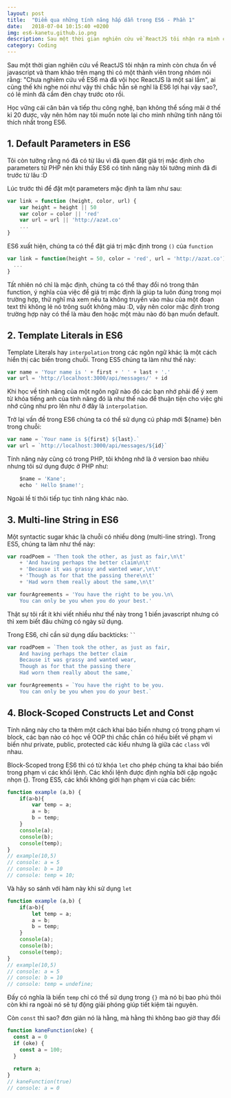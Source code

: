 ```yaml
---
layout: post
title:  "Điểm qua những tính năng hấp dẫn trong ES6 - Phần 1"
date:   2018-07-04 10:15:40 +0200
img: es6-kanetu.github.io.png
description: Sau một thời gian nghiên cứu về ReactJS tôi nhận ra mình còn chưa ổn về javascript và tham khảo 
category: Coding
---
```


Sau một thời gian nghiên cứu về ReactJS tôi nhận ra mình còn chưa ổn về javascript và tham khảo trên mạng thì có một thành viên trong nhóm nói rằng: "Chưa nghiêm cứu về ES6 mà đã vội học ReactJS là một sai lầm", ai cũng thế khi nghe nói như vậy thì chắc hẵn sẽ nghĩ là ES6 lợi hại vậy sao?, có lẻ mình đã cầm đèn chạy trước oto rồi.

Học vững cái căn bản và tiếp thu công nghệ, bạn không thể sống mãi ở thế kỉ 20 được, vậy nên hôm nay tôi muốn note lại cho mình những tính năng tôi thích nhất trong ES6.

## 1. Default Parameters in ES6

Tôi còn tưởng rằng nó đã có từ lâu vì đã quen đặt giá trị mặc định cho parameters từ PHP nên khi thấy ES6 có tính năng này tôi tưởng mình đã đi trước từ lâu :D

Lúc trước thì để đặt một parameters mặc định ta làm như sau:

```javascript
var link = function (height, color, url) {
    var height = height || 50
    var color = color || 'red'
    var url = url || 'http://azat.co'
    ...
}
```

ES6 xuất hiện, chúng ta có thể đặt giá trị mặc định trong `()` của `function`

```javascript
var link = function(height = 50, color = 'red', url = 'http://azat.co') {
  ...
}
```

Tất nhiên nó chỉ là mặc định, chúng ta có thể thay đổi nó trong thân function, ý nghĩa của việc để giá trị mặc định là giúp ta luôn đúng trong mọi trường hợp, thử nghĩ mà xem nếu ta không truyền vào màu của một đoạn text thì không lẻ nó trông suốt không màu :D, vậy nên color mặc định trong trường hợp này có thể là màu đen hoặc một màu nào đó bạn muốn default.

## 2. Template Literals in ES6

Template Literals hay `interpolation` trong các ngôn ngữ khác là một cách hiển thị các biến trong chuỗi. Trong ES5 chúng ta làm như thế này:

```javascript
var name = 'Your name is ' + first + ' ' + last + '.'
var url = 'http://localhost:3000/api/messages/' + id
```

Khi học về tính năng của một ngôn ngữ nào đó các bạn nhớ phải để ý xem từ khóa tiếng anh của tính năng đó là như thế nào để thuận tiện cho việc ghi nhớ cũng như pro lên như ở đây là `interpolation`.

Trở lại vấn đề trong ES6 chúng ta có thể sử dụng cú pháp mới ${name} bên trong chuỗi:

```javascript
var name = `Your name is ${first} ${last}.`
var url = `http://localhost:3000/api/messages/${id}`
```
Tính năng này cũng có trong PHP, tôi không nhớ là ở version bao nhiêu nhưng tôi sử dụng được ở PHP như:

```javascript
	$name = 'Kane';
	echo ' Hello $name!';
```

Ngoài lề tí thôi tiếp tục tính năng khác nào.

## 3. Multi-line String in ES6

Một syntactic sugar khác là chuỗi có nhiều dòng (multi-line string). Trong ES5, chúng ta làm như thế này:

```javascript
var roadPoem = 'Then took the other, as just as fair,\n\t'
    + 'And having perhaps the better claim\n\t'
    + 'Because it was grassy and wanted wear,\n\t'
    + 'Though as for that the passing there\n\t'
    + 'Had worn them really about the same,\n\t'

var fourAgreements = 'You have the right to be you.\n\
    You can only be you when you do your best.'
```

Thật sự tôi rất ít khi viết nhiều như thế này trong 1 biến javascript nhưng có thì xem biết đâu chừng có ngày sử dụng.

Trong ES6, chỉ cần sử dụng dấu backticks: ` `` `

```javascript
var roadPoem = `Then took the other, as just as fair,
    And having perhaps the better claim
    Because it was grassy and wanted wear,
    Though as for that the passing there
    Had worn them really about the same,`

var fourAgreements = `You have the right to be you.
    You can only be you when you do your best.`
```

## 4. Block-Scoped Constructs Let and Const

Tính năng này cho ta thêm một cách khai báo biến nhưng có trong phạm vi block, các bạn nào có học về OOP thì chắc chắn có hiểu biết về phạm vi biến như private, public, protected các kiểu nhưng là giữa các `class` với nhau.

Block-Scoped trong ES6 thì có từ khóa `let` cho phép chúng ta khai báo biến trong phạm vi các khối lệnh. Các khối lệnh được định nghĩa bởi cặp ngoặc nhọn {}. Trong ES5, các khối không giới hạn phạm vi của các biến:

```javascript
function example (a,b) {
	if(a>b){
		var temp = a;
		a = b;
		b = temp;
	}
    console(a);
    console(b);
    console(temp);
}
// example(10,5)
// console: a = 5
// console: b = 10
// console: temp = 10;
```

Và hãy so sánh với hàm này khi sử dụng `let`

```javascript
function example (a,b) {
	if(a>b){
		let temp = a;
		a = b;
		b = temp;
	}
    console(a);
    console(b);
    console(temp);
}
// example(10,5)
// console: a = 5
// console: b = 10
// console: temp = undefine;
```

Đấy có nghĩa là biến `temp` chỉ có thể sử dụng trong `{}` mà nó bị bao phủ thôi còn khi ra ngoài nó sẽ tự động giải phóng giúp tiết kiệm tài nguyên.

Còn `const` thì sao? đơn giản nó là hằng, mà hằng thì không bao giờ thay đổi

```javascript
function kaneFunction(oke) {
  const a = 0  
  if (oke) {
    const a = 100;
  } 
  
  return a;
}
// kaneFunction(true)
// console: a = 0
```
